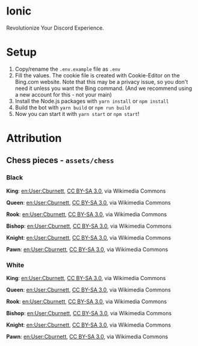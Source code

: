 # Ionic
Revolutionize Your Discord Experience.

# Setup
1. Copy/rename the `.env.example` file as `.env`
2. Fill the values. The cookie file is created with Cookie-Editor on the Bing.com website. Note that this may be a privacy issue, so you don't need it unless you want the Bing command. (And we recommend using a new account for this - not your main)
3. Install the Node.js packages with `yarn install` or `npm install`
4. Build the bot with `yarn build` or `npm run build`
5. Now you can start it with `yarn start` or `npm start`!

# Attribution

## Chess pieces - `assets/chess`

### Black

**King**: [en:User:Cburnett](https://commons.wikimedia.org/wiki/File:Chess_kdt60.png), [CC BY-SA 3.0](https://creativecommons.org/licenses/by-sa/3.0), via Wikimedia Commons

**Queen**: [en:User:Cburnett](https://commons.wikimedia.org/wiki/File:Chess_qdt60.png), [CC BY-SA 3.0](https://creativecommons.org/licenses/by-sa/3.0), via Wikimedia Commons

**Rook**: [en:User:Cburnett](https://commons.wikimedia.org/wiki/File:Chess_rdt60.png), [CC BY-SA 3.0](https://creativecommons.org/licenses/by-sa/3.0), via Wikimedia Commons

**Bishop**: [en:User:Cburnett](https://commons.wikimedia.org/wiki/File:Chess_bdt60.png), [CC BY-SA 3.0](https://creativecommons.org/licenses/by-sa/3.0), via Wikimedia Commons

**Knight**: [en:User:Cburnett](https://commons.wikimedia.org/wiki/File:Chess_ndt60.png), [CC BY-SA 3.0](https://creativecommons.org/licenses/by-sa/3.0), via Wikimedia Commons

**Pawn**: [en:User:Cburnett](https://commons.wikimedia.org/wiki/File:Chess_pdt60.png), [CC BY-SA 3.0](https://creativecommons.org/licenses/by-sa/3.0), via Wikimedia Commons

### White

**King**: [en:User:Cburnett](https://commons.wikimedia.org/wiki/File:Chess_klt60.png), [CC BY-SA 3.0](https://creativecommons.org/licenses/by-sa/3.0), via Wikimedia Commons

**Queen**: [en:User:Cburnett](https://commons.wikimedia.org/wiki/File:Chess_qlt60.png), [CC BY-SA 3.0](https://creativecommons.org/licenses/by-sa/3.0), via Wikimedia Commons

**Rook**: [en:User:Cburnett](https://commons.wikimedia.org/wiki/File:Chess_rlt60.png), [CC BY-SA 3.0](https://creativecommons.org/licenses/by-sa/3.0), via Wikimedia Commons

**Bishop**: [en:User:Cburnett](https://commons.wikimedia.org/wiki/File:Chess_blt60.png), [CC BY-SA 3.0](https://creativecommons.org/licenses/by-sa/3.0), via Wikimedia Commons

**Knight**: [en:User:Cburnett](https://commons.wikimedia.org/wiki/File:Chess_nlt60.png), [CC BY-SA 3.0](https://creativecommons.org/licenses/by-sa/3.0), via Wikimedia Commons

**Pawn**: [en:User:Cburnett](https://commons.wikimedia.org/wiki/File:Chess_plt60.png), [CC BY-SA 3.0](https://creativecommons.org/licenses/by-sa/3.0), via Wikimedia Commons
